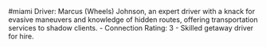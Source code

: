 #miami 
Driver: Marcus (Wheels) Johnson, an expert driver with a knack for evasive maneuvers and knowledge of hidden routes, offering transportation services to shadow clients. - Connection Rating: 3 - Skilled getaway driver for hire.